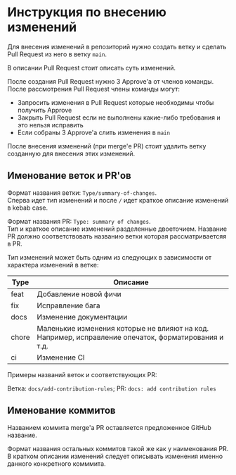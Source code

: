 # Инструкция по внесению изменений

Для внесения изменений в репозиторий нужно создать ветку и сделать Pull Request из него в ветку `main`.

В описании Pull Request стоит описать суть изменений.

После создания Pull Request нужно 3 Approve'а от членов команды. После рассмотрения Pull Request члены команды могут:

- Запросить изменения в Pull Request которые необходимы чтобы получить Approve
- Закрыть Pull Request если не выполнены какие-либо требования и это нельзя исправить
- Если собраны 3 Approve'a слить изменения в `main`

После внесения изменений (при merge'е PR) стоит удалить ветку созданную для внесения этих изменений.

## Именование веток и PR'ов

Формат названия ветки: `Type/summary-of-changes`.  
Сперва идет тип изменений и после `/` идет краткое описание изменений в kebab case.

Формат названия PR: `Type: summary of changes`.  
Тип и краткое описание изменений разделенные двоеточием. Название PR должно соответствовать названию ветки которая рассматриваетсяя в PR.

Тип изменений может быть одним из следующих в зависимости от характера изменений в ветке:

| Type  | Описание |
| ----- | --------------------------------------------------------------------------------------------------- |
| feat  | Добавление новой фичи                                                                               |
| fix   | Исправление бага                                                                                    |
| docs  | Изменение документации                                                                              |
| chore | Маленькие изменения которые не влияют на код. Например, исправление опечаток, форматирования и т.д. |
| ci    | Изменение CI                                                                                        |

Примеры названий веток и соответствующих PR:

Ветка: `docs/add-contribution-rules`; PR: `docs: add contribution rules`

## Именование коммитов

Названием коммита merge'а PR оставляется предложенное GitHub название.

Формат названия остальных коммитов такой же как у наименования PR. В кратком описании изменений следует описывать изменения именно данного конкретного комммита.
